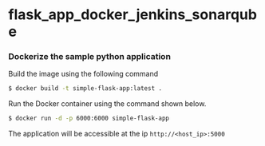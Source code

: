 # flask_app_docker_jenkins_sonarqube
### Dockerize the sample python application

Build the image using the following command

```bash
$ docker build -t simple-flask-app:latest .
```

Run the Docker container using the command shown below.

```bash
$ docker run -d -p 6000:6000 simple-flask-app
```

The application will be accessible at the ip `http://<host_ip>:5000`
